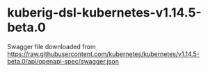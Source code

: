 # kuberig-dsl-kubernetes-v1.14.5-beta.0

Swagger file downloaded from https://raw.githubusercontent.com/kubernetes/kubernetes/v1.14.5-beta.0/api/openapi-spec/swagger.json
